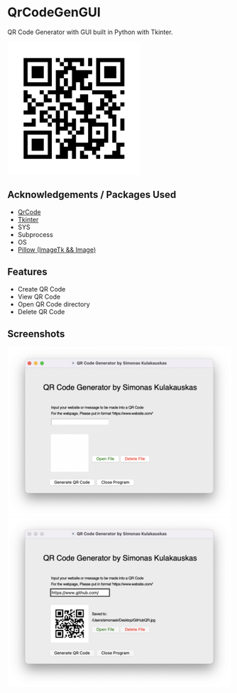 # QrCodeGenGUI
QR Code Generator with GUI built in Python with Tkinter.

<img src="src/icons/icon.jpg" width="300" height="300">

## Acknowledgements / Packages Used

 - [QrCode](https://pypi.org/project/qrcode/)
 - [Tkinter](https://docs.python.org/3/library/tkinter.html)
 - SYS
 - Subprocess
 - OS
 - [Pillow (ImageTk && Image)](https://pypi.org/project/Pillow/)

## Features

- Create QR Code
- View QR Code
- Open QR Code directory
- Delete QR Code


## Screenshots

![App Screenshot 1](screenshots/1screen.png)
![App Screenshot 2](screenshots/2screen.png)
